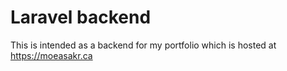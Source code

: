 # Laravel backend

This is intended as a backend for my portfolio which is hosted at https://moeasakr.ca